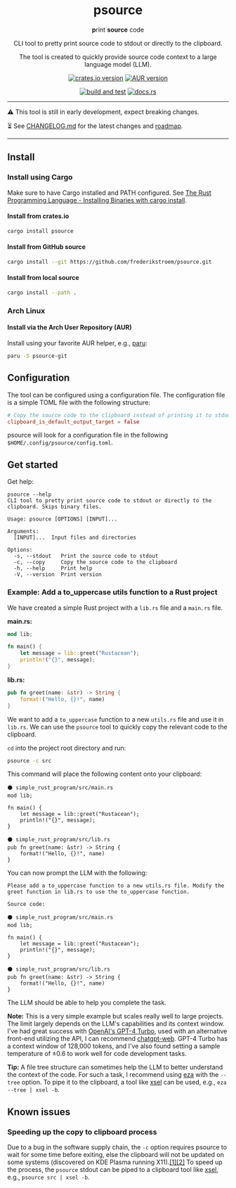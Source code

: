 <div align="center">


# psource
**p**rint **source** code

CLI tool to pretty print source code to stdout or directly to the clipboard.

The tool is created to quickly provide source code context to a large language model (LLM).

[![crates.io version](https://img.shields.io/crates/v/psource)](https://crates.io/crates/psource)
[![AUR version](https://img.shields.io/aur/version/psource-git)](https://aur.archlinux.org/packages/psource-git)

[![build and test](https://img.shields.io/github/actions/workflow/status/frederikstroem/psource/build_and_test.yml?label=build%20and%20test)](https://github.com/frederikstroem/psource/actions/workflows/build_and_test.yml)
[![docs.rs](https://img.shields.io/docsrs/psource)](https://docs.rs/psource)

</div>

---

⚠️ This tool is still in early development, expect breaking changes.

⏳️ See [CHANGELOG.md](CHANGELOG.md) for the latest changes and [roadmap](CHANGELOG.md#unreleased).

---

## Install
### Install using Cargo
Make sure to have Cargo installed and PATH configured. See [The Rust Programming Language - Installing Binaries with cargo install](https://doc.rust-lang.org/book/ch14-04-installing-binaries.html).

#### Install from crates.io
```bash
cargo install psource
```

#### Install from GitHub source
```bash
cargo install --git https://github.com/frederikstroem/psource.git
```

#### Install from local source
```bash
cargo install --path .
```

### Arch Linux
#### Install via the Arch User Repository (AUR)
Install using your favorite AUR helper, e.g., [paru](https://github.com/Morganamilo/paru):
```bash
paru -S psource-git
```

## Configuration
The tool can be configured using a configuration file. The configuration file is a simple TOML file with the following structure:

```toml
# Copy the source code to the clipboard instead of printing it to stdout (default: false)
clipboard_is_default_output_target = false
```

psource will look for a configuration file in the following `$HOME/.config/psource/config.toml`.

## Get started
Get help:
```plaintext
psource --help
CLI tool to pretty print source code to stdout or directly to the clipboard. Skips binary files.

Usage: psource [OPTIONS] [INPUT]...

Arguments:
  [INPUT]...  Input files and directories

Options:
  -s, --stdout   Print the source code to stdout
  -c, --copy     Copy the source code to the clipboard
  -h, --help     Print help
  -V, --version  Print version
```

### Example: Add a to_uppercase utils function to a Rust project
We have created a simple Rust project with a `lib.rs` file and a `main.rs` file.

**main.rs:**
```rust
mod lib;

fn main() {
    let message = lib::greet("Rustacean");
    println!("{}", message);
}
```

**lib.rs:**
```rust
pub fn greet(name: &str) -> String {
    format!("Hello, {}!", name)
}
```

We want to add a `to_uppercase` function to a new `utils.rs` file and use it in `lib.rs`. We can use the `psource` tool to quickly copy the relevant code to the clipboard.

`cd` into the project root directory and run:
```bash
psource -c src
```

This command will place the following content onto your clipboard:
```plaintext
⚫ simple_rust_program/src/main.rs
mod lib;

fn main() {
    let message = lib::greet("Rustacean");
    println!("{}", message);
}

⚫ simple_rust_program/src/lib.rs
pub fn greet(name: &str) -> String {
    format!("Hello, {}!", name)
}

```

You can now prompt the LLM with the following:
```plaintext
Please add a to_uppercase function to a new utils.rs file. Modify the greet function in lib.rs to use the to_uppercase function.

Source code:

⚫ simple_rust_program/src/main.rs
mod lib;

fn main() {
    let message = lib::greet("Rustacean");
    println!("{}", message);
}

⚫ simple_rust_program/src/lib.rs
pub fn greet(name: &str) -> String {
    format!("Hello, {}!", name)
}

```

The LLM should be able to help you complete the task.

**Note:** This is a very simple example but scales really well to large projects. The limit largely depends on the LLM's capabilities and its context window. I've had great success with [OpenAI's GPT-4 Turbo](https://platform.openai.com/docs/models/gpt-4-and-gpt-4-turbo), used with an alternative front-end utilizing the API, I can recommend [chatgpt-web](https://github.com/Niek/chatgpt-web). GPT-4 Turbo has a context window of 128,000 tokens, and I've also found setting a sample temperature of ±0.6 to work well for code development tasks.

**Tip:** A file tree structure can sometimes help the LLM to better understand the context of the code. For such a task, I recommend using [eza](https://github.com/eza-community/eza) with the `--tree` option. To pipe it to the clipboard, a tool like [xsel](https://github.com/kfish/xsel) can be used, e.g., `eza --tree | xsel -b`.


## Known issues
### Speeding up the copy to clipboard process
Due to a bug in the software supply chain, the `-c` option requires psource to wait for some time before exiting, else the clipboard will not be updated on some systems (discovered on KDE Plasma running X11).[[1]](https://github.com/1Password/arboard/issues/114)[[2]](https://github.com/sigoden/aichat/issues/160) To speed up the process, the `psource` stdout can be piped to a clipboard tool like [xsel](https://github.com/kfish/xsel), e.g., `psource src | xsel -b`.
